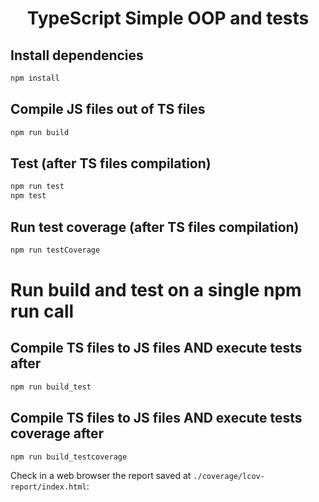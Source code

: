 <div align="center">

# TypeScript Simple OOP and tests

</div>

## Install dependencies

```bash
npm install
```

## Compile JS files out of TS files

```bash
npm run build
```

## Test (after TS files compilation)

```bash
npm run test
npm test
```

## Run test coverage (after TS files compilation)

```bash
npm run testCoverage
```

# Run build and test on a single npm run call

## Compile TS files to JS files AND execute tests after

```bash
npm run build_test
```

## Compile TS files to JS files AND execute tests coverage after

```bash
npm run build_testcoverage
```

Check in a web browser the report saved at `./coverage/lcov-report/index.html`:
